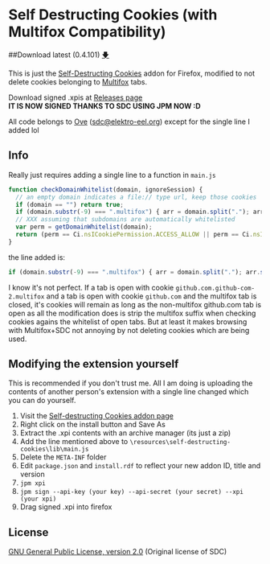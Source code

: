 # Self Destructing Cookies (with Multifox Compatibility)
##Download latest (0.4.101) [🡇](https://github.com/berrythesoftwarecodeprogrammar/Self-Destructing-Cookies-with-Multifox-Support/releases/tag/0.4.101)

This is just the [Self-Destructing Cookies](https://addons.mozilla.org/en-US/firefox/addon/self-destructing-cookies/) addon for Firefox, modified to not delete cookies belonging to [Multifox](https://addons.mozilla.org/en-US/firefox/addon/multifox/) tabs.

Download signed .xpis at [Releases page](https://github.com/berrythesoftwarecodeprogrammar/Self-Destructing-Cookies-Multifox-patch/releases)  
**IT IS NOW SIGNED THANKS TO SDC USING JPM NOW :D**  

All code belongs to [Ove](https://addons.mozilla.org/en-US/firefox/user/ovso/) (sdc@elektro-eel.org) except for the single line I added lol

## Info

Really just requires adding a single line to a function in `main.js`

```javascript
function checkDomainWhitelist(domain, ignoreSession) {
  // an empty domain indicates a file:// type url, keep those cookies
  if (domain == "") return true;
  if (domain.substr(-9) === ".multifox") { arr = domain.split("."); arr.splice(-2,2); domain = arr.join("."); } //brr
  // XXX assuming that subdomains are automatically whitelisted
  var perm = getDomainWhitelist(domain);
  return (perm == Ci.nsICookiePermission.ACCESS_ALLOW || perm == Ci.nsICookiePermission.ACCESS_ALLOW_FIRST_PARTY_ONLY || (!ignoreSession && perm == Ci.nsICookiePermission.ACCESS_SESSION));
}
```

the line added is:
```javascript
if (domain.substr(-9) === ".multifox") { arr = domain.split("."); arr.splice(-2,2); domain = arr.join("."); } //brr
```

I know it's not perfect. If a tab is open with cookie `github.com.github-com-2.multifox` and a tab is open with cookie `github.com` and the multifox tab is closed, it's cookies will remain as long as the non-multifox github.com tab is open as all the modification does is strip the multifox suffix when checking cookies agains the whitelist of open tabs. But at least it makes browsing with Multifox+SDC not annoying by not deleting cookies which are being used.

## Modifying the extension yourself

This is recommended if you don't trust me. All I am doing is uploading the contents of another person's extension with a single line changed which you can do yourself. 

1. Visit the [Self-destructing Cookies addon page](https://addons.mozilla.org/en-US/firefox/addon/self-destructing-cookies/)
2. Right click on the install button and Save As
3. Extract the .xpi contents with an archive manager (its just a zip)
4. Add the line mentioned above to `\resources\self-destructing-cookies\lib\main.js`
5. Delete the `META-INF` folder
6. Edit `package.json` and `install.rdf` to reflect your new addon ID, title and version
7. `jpm xpi`
8. `jpm sign --api-key (your key) --api-secret (your secret) --xpi (your xpi)`
9. Drag signed .xpi into firefox

## License 
[GNU General Public License, version 2.0](http://www.gnu.org/licenses/gpl-2.0.html) (Original license of SDC)
